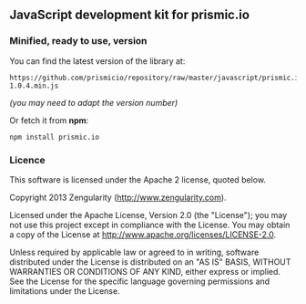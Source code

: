 ## JavaScript development kit for prismic.io

### Minified, ready to use, version

You can find the latest version of the library at:

```
https://github.com/prismicio/repository/raw/master/javascript/prismic.io-1.0.4.min.js
```

*(you may need to adapt the version number)*

Or fetch it from __npm__:

```
npm install prismic.io
```

### Licence

This software is licensed under the Apache 2 license, quoted below.

Copyright 2013 Zengularity (http://www.zengularity.com).

Licensed under the Apache License, Version 2.0 (the "License"); you may not use this project except in compliance with the License. You may obtain a copy of the License at http://www.apache.org/licenses/LICENSE-2.0.

Unless required by applicable law or agreed to in writing, software distributed under the License is distributed on an "AS IS" BASIS, WITHOUT WARRANTIES OR CONDITIONS OF ANY KIND, either express or implied. See the License for the specific language governing permissions and limitations under the License.
